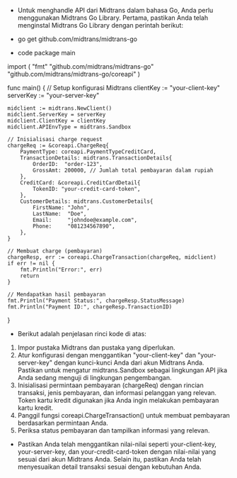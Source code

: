 - Untuk menghandle API dari Midtrans dalam bahasa Go, Anda perlu menggunakan Midtrans Go Library. Pertama, pastikan Anda telah menginstal Midtrans Go Library dengan perintah berikut:

- go get github.com/midtrans/midtrans-go

- code 
package main

import (
	"fmt"
	"github.com/midtrans/midtrans-go"
	"github.com/midtrans/midtrans-go/coreapi"
)

func main() {
	// Setup konfigurasi Midtrans
	clientKey := "your-client-key"
	serverKey := "your-server-key"

	midclient := midtrans.NewClient()
	midclient.ServerKey = serverKey
	midclient.ClientKey = clientKey
	midclient.APIEnvType = midtrans.Sandbox

	// Inisialisasi charge request
	chargeReq := &coreapi.ChargeReq{
		PaymentType: coreapi.PaymentTypeCreditCard,
		TransactionDetails: midtrans.TransactionDetails{
			OrderID:  "order-123",
			GrossAmt: 200000, // Jumlah total pembayaran dalam rupiah
		},
		CreditCard: &coreapi.CreditCardDetail{
			TokenID: "your-credit-card-token",
		},
		CustomerDetails: midtrans.CustomerDetails{
			FirstName: "John",
			LastName:  "Doe",
			Email:     "johndoe@example.com",
			Phone:     "081234567890",
		},
	}

	// Membuat charge (pembayaran)
	chargeResp, err := coreapi.ChargeTransaction(chargeReq, midclient)
	if err != nil {
		fmt.Println("Error:", err)
		return
	}

	// Mendapatkan hasil pembayaran
	fmt.Println("Payment Status:", chargeResp.StatusMessage)
	fmt.Println("Payment ID:", chargeResp.TransactionID)
}


- Berikut adalah penjelasan rinci kode di atas:

1. Impor pustaka Midtrans dan pustaka yang diperlukan.
2. Atur konfigurasi dengan menggantikan "your-client-key" dan "your-server-key" dengan kunci-kunci Anda dari akun Midtrans Anda. Pastikan untuk mengatur midtrans.Sandbox sebagai lingkungan API jika Anda sedang menguji di lingkungan pengembangan.
3. Inisialisasi permintaan pembayaran (chargeReq) dengan rincian transaksi, jenis pembayaran, dan informasi pelanggan yang relevan. Token kartu kredit digunakan jika Anda ingin melakukan pembayaran kartu kredit.
4. Panggil fungsi coreapi.ChargeTransaction() untuk membuat pembayaran berdasarkan permintaan Anda.
5. Periksa status pembayaran dan tampilkan informasi yang relevan.

- Pastikan Anda telah menggantikan nilai-nilai seperti your-client-key, your-server-key, dan your-credit-card-token dengan nilai-nilai yang sesuai dari akun Midtrans Anda. Selain itu, pastikan Anda telah menyesuaikan detail transaksi sesuai dengan kebutuhan Anda.
